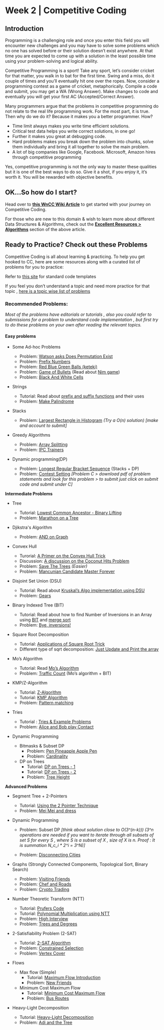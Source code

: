 # Week 2 | Competitive Coding

## Introduction 

Programming is a challenging role and once you enter this field you will encounter new challenges and you may have to solve some problems which no one has solved before or their solution doesn’t exist anywhere. At that time you are expected to come up with a solution in the least possible time using your problem-solving and logical ability.

Competitive Programming is a sport! Take any sport, let’s consider cricket for that matter, you walk in to bat for the first time. Swing and a miss, do it couple of times and you’ll eventually hit one over the ropes. Now, consider a programming contest as a game of cricket, metaphorically. Compile a code and submit, you may get a WA (Wrong Answer). Make changes to code and eventually you will get your first AC (Accepted/Correct Answer).

Many programmers argue that the problems in competitive programming do not relate to the real life programming work. For the most part, it is true. Then why do we do it? Because it makes you a better programmer. How?
- Time limit always makes you write time efficient solutions.
- Critical test data helps you write correct solutions, in one go!
- Further it makes you great at debugging code.
- Hard problems makes you break down the problem into chunks, solve them individually and bring it all together to solve the main problem.
- A lot of big companies like Google, Facebook. Microsoft, Amazon hires through competitive programming

Yes, competitive programming is not the only way to master these qualities but it is one of the best ways to do so. Give it a shot, if you enjoy it, it’s worth it. You will be rewarded with objective benefits.

## OK...So how do I start?

Head over to [__this WnCC Wiki Article__](https://www.wncc-iitb.org/wiki/index.php/Competitive_Programming) to get started with your journey on Competitive Coding. 

For those who are new to this domain & wish to learn more about different Data Structures & Algorithms, check out the [__Excellent Resources > Algorithms__](https://www.wncc-iitb.org/wiki/index.php/Competitive_Programming#Algorithms:) section of the above article.

## Ready to Practice? Check out these Problems

Competitive Coding is all about learning & practicing. To help you get hooked to CC, here are some resources along with a curated list of problems for you to practice:

Refer to [this site](https://cp-algorithms.com/) for standard code templates 

If you feel you don’t understand a topic and need more practice for that topic , [here is a topic wise list of problems](https://codeforces.com/blog/entry/55274)

### Recommended Problems: 

_Most of the problems have editorials or tutorials , also you could refer to submissions for a problem to understand code implementation , but first try to do these problems on your own after reading the relevant topics._

#### Easy problems

- Some Ad-hoc Problems

    - Problem: [Watson asks Does Permutation Exist](https://www.codechef.com/problems/PERMEXIS)
    - Problem: [Prefix Numbers](https://www.codechef.com/GWR18ROL/problems/PREFNUM)
    - Problem: [Red Blue Green Balls (keteki)](https://www.codechef.com/problems/QM10P5A)
    - Problem: [Game of Bullets](https://www.codechef.com/problems/BULLETS) (Read about [Nim game](https://plus.maths.org/content/play-win-nim))
    - Problem: [Black And White Cells](https://www.codechef.com/LTIME30/problems/BWCELL)

- Strings
    - Tutorial: Read about [prefix and suffix functions](https://www.geeksforgeeks.org/match_results-prefix-and-suffix-in-cpp/) and their uses
    - Problem: [Make Palindrome](https://www.codechef.com/LTIME27/problems/MAKPALIN)

- Stacks
    - Problem: [Largest Rectangle in Histogram](https://leetcode.com/problems/largest-rectangle-in-histogram/description/)
    _(Try a O(n) solution) [make and account to submit]_

- Greedy Algorithms

    - Problem: [Array Splitting](https://codeforces.com/contest/1175/problem/D)
    - Problem: [IPC Trainers](https://www.codechef.com/JULY17/problems/IPCTRAIN)

- Dynamic programming(DP)

    - Problem: [Longest Regular Bracket Sequence](https://codeforces.com/contest/5/problem/C) (Stacks + DP)
    - Problem: [Contest Setting](https://codeforces.com/gym/101982) _[Problem C > download pdf of problem statements and look for this problem > to submit just click on submit code and submit under C]_

__Intermediate Problems__

- Tree
    - Tutorial: [Lowest Common Ancestor - Binary Lifting](https://cp-algorithms.com/graph/lca_binary_lifting.html)
    - Problem: [Marathon on a Tree](https://www.codechef.com/problems/MOAT)

- Djikstra's Algorithm
    - Problem: [AND on Graph](https://www.codechef.com/KGP18ROL/problems/GRAPHAND)


- Convex Hull
    - Turorial: [A Primer on the Convex Hull Trick](https://wcipeg.com/wiki/Convex_hull_trick)
    - Discussion: [A discussion on the Coconut Hits Problem](https://discuss.codechef.com/t/ccc-editorial/29902)
    - Problem: [Save The Trees](https://www.codechef.com/ACM15KOL/problems/KOL1509) _(Easier)_
    - Problem: [Mancunian Candidate Master Forever](https://www.codechef.com/ACM16CHN/problems/CHN16B)

    
- Disjoint Set Union (DSU)
    - Tutorial: Read about [Kruskal’s Algo implementation using DSU](https://cp-algorithms.com/graph/mst_kruskal_with_dsu.html)
    - Problem: [Gears](https://www.codechef.com/JULY18A/problems/GEARS)

- Binary Indexed Tree (BIT) 
    - Tutorial: Read about how to find Number of Inversions in an Array using [BIT](https://www.geeksforgeeks.org/count-inversions-array-set-3-using-bit/) and [merge sort](https://www.geeksforgeeks.org/counting-inversions/)
    - Problem: [Bye, inversions!](https://www.codechef.com/ACMKGP14/problems/ACM14KP2)

- Square Root Decomposition 
    - Tutorial: [Applications of Square Root Trick](https://www.infoarena.ro/blog/square-root-trick)
    - Different type of sqrt decomposition: [Just Update and Print the array](https://www.codechef.com/ACMKOL15/problems/KOL15C)

- Mo’s Algorithm
    - Tutorial: Read  [Mo’s Algorithm](https://blog.anudeep2011.com/mos-algorithm/)
    - Problem: [Traffic Count](https://www.codechef.com/problems/AUTCN) (Mo’s algorithm + BIT)


- KMP/Z-Algorithm
    - Tutorial: [Z-Algorithm](https://www.hackerearth.com/practice/notes/z-algorithm/)
    - Tutorial: [KMP Algorithm](https://www.geeksforgeeks.org/kmp-algorithm-for-pattern-searching/)
    - Problem: [Pattern matching](https://www.codechef.com/problems/PATTMATC)

- Tries
    - Tutorial : [Tries & Example Problems](https://www.quora.com/q/threadsiiithyderabad/Tutorial-on-Trie-and-example-problems)
    - Problem: [Alice and Bob play Contact](https://www.codechef.com/ACM16CHN/problems/CHN16I)

- Dynamic Programming 
    - Bitmasks & Subset DP
        - Problem: [Pen Pineapple Apple Pen](https://www.codechef.com/ICPCIN19/problems/PENS)
        - Problem: [Cardinality](https://www.codechef.com/problems/CARDINAL)
    - DP on Trees
        - Tutorial: [DP on Trees - 1](https://www.geeksforgeeks.org/dynamic-programming-trees-set-1/)
        - Tutorial: [DP on Trees - 2](https://www.geeksforgeeks.org/dynamic-programming-trees-set-2/)
        - Problem: [Tree Height](https://www.codechef.com/problems/MCO16403)

__Advanced Problems__

- Segment Tree + 2-Pointers
    - Tutorial: [Using the 2 Pointer Technique](https://algodaily.com/lessons/using-the-two-pointer-technique)
    - Problem: [Mei Mei and dress](https://www.codechef.com/problems/ALR20F)

- Dynamic Programming 
    - Problem: Subset DP _[think about solution close to O(3^(n-k))) (3^n operations are needed if you want to iterate through all subsets of set S for every S , where S is a subset of X , size of X is n. Proof : It is summation N_c_i * 2^i = 3^N)]_

    - Problem: [Disconnecting Cities](https://www.codechef.com/GW19MOS/problems/DICITIES)

- Graphs (Strongly Connected Components, Topological Sort, Binary Search)
    - Problem: [Visiting Friends](https://www.codechef.com/problems/MCO16405)
    - Problem: [Chef and Roads](https://www.codechef.com/problems/CL16BF)
    - Problem: [Crypto Trading](https://www.codechef.com/AMR17ROL/problems/CRYPCUR)

- Number Theoretic Transform (NTT)
    - Tutorial: [Prufers Code](https://cp-algorithms.com/graph/pruefer_code.html)
    - Tutorial: [Polynomial Multiplication using NTT](https://codeforces.com/blog/entry/43499)
    - Problem: [High Interview](https://www.codechef.com/problems/HIGHINT)
    - Problem: [Trees and Degrees](https://www.codechef.com/MAY19A/problems/TREDEG)

- 2-Satisfiability Problem (2-SAT)
    - Tutorial: [2-SAT Algorithm](https://cp-algorithms.com/graph/2SAT.html)
    - Problem: [Constrained Selection](https://www.codechef.com/problems/CONSEL)
    - Problem: [Vertex Cover](https://www.codechef.com/CHN17ROL/problems/VRTXCOVR)

- Flows 
    - Max flow (Simple)
        - Tutorial: [Maximum Flow Introduction](https://www.geeksforgeeks.org/max-flow-problem-introduction/)
        - Problem: [New Friends](https://www.hackerearth.com/practice/algorithms/graphs/maximum-flow/practice-problems/algorithm/new-friends/description/)
    - Minimum Cost Maximum Flow
        - Tutorial: [Minimum Cost Maximum Flow](https://cp-algorithms.com/graph/min_cost_flow.html)
        - Problem: [Bus Routes](https://www.codechef.com/problems/KGP16J)

- Heavy-Light Decomposition
    - Tutorial: [Heavy-Light Decomposition](https://cp-algorithms.com/graph/hld.html)
    - Problem: [Adi and the Tree](https://www.codechef.com/SNCKEL19/problems/ADITREE)
